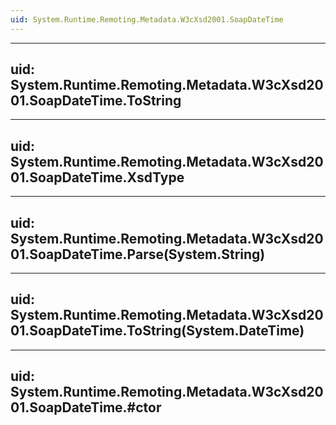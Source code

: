```yaml
---
uid: System.Runtime.Remoting.Metadata.W3cXsd2001.SoapDateTime
---
```


---
uid: System.Runtime.Remoting.Metadata.W3cXsd2001.SoapDateTime.ToString
---

---
uid: System.Runtime.Remoting.Metadata.W3cXsd2001.SoapDateTime.XsdType
---

---
uid: System.Runtime.Remoting.Metadata.W3cXsd2001.SoapDateTime.Parse(System.String)
---

---
uid: System.Runtime.Remoting.Metadata.W3cXsd2001.SoapDateTime.ToString(System.DateTime)
---

---
uid: System.Runtime.Remoting.Metadata.W3cXsd2001.SoapDateTime.#ctor
---
